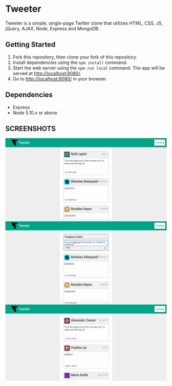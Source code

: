 # Tweeter

Tweeter is a simple, single-page Twitter clone that utilizes HTML, CSS, JS, jQuery, AJAX, Node, Express and MongoDB.

## Getting Started

1. Fork this repository, then clone your fork of this repository.
2. Install dependencies using the `npm install` command.
3. Start the web server using the `npm run local` command. The app will be served at <http://localhost:8080/>.
4. Go to <http://localhost:8080/> in your browser.

## Dependencies

- Express
- Node 5.10.x or above

## SCREENSHOTS

!["Home page"](https://github.com/RyanKendrick/tweeter/blob/master/docs/home-default.png?raw=true)
!["Composing a tweet"](https://github.com/RyanKendrick/tweeter/blob/master/docs/enter-tweet.png?raw=true)
!["Submitting a tweet"](https://github.com/RyanKendrick/tweeter/blob/master/docs/successful-tweet.png?raw=true)

